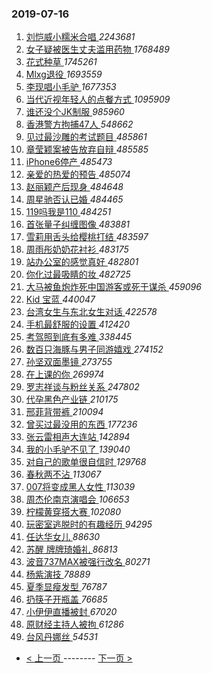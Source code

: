 ### 2019-07-16 
1. [ 刘恺威小糯米合唱 ](https://s.weibo.com/weibo?q=%23%E5%88%98%E6%81%BA%E5%A8%81%E5%B0%8F%E7%B3%AF%E7%B1%B3%E5%90%88%E5%94%B1%23&Refer=top) *2243681*
1. [ 女子疑被医生丈夫滥用药物 ](https://s.weibo.com/weibo?q=%23%E5%A5%B3%E5%AD%90%E7%96%91%E8%A2%AB%E5%8C%BB%E7%94%9F%E4%B8%88%E5%A4%AB%E6%BB%A5%E7%94%A8%E8%8D%AF%E7%89%A9%23&Refer=top) *1768489*
1. [ 花式种草 ](https://s.weibo.com/weibo?q=%23%E8%8A%B1%E5%BC%8F%E7%A7%8D%E8%8D%89%23&topic_ad=1&Refer=top) *1745261*
1. [ Mlxg退役 ](https://s.weibo.com/weibo?q=%23Mlxg%E9%80%80%E5%BD%B9%23&Refer=top) *1693559*
1. [ 李现唱小毛驴 ](https://s.weibo.com/weibo?q=%23%E6%9D%8E%E7%8E%B0%E5%94%B1%E5%B0%8F%E6%AF%9B%E9%A9%B4%23&Refer=top) *1677353*
1. [ 当代近视年轻人的点餐方式 ](https://s.weibo.com/weibo?q=%23%E5%BD%93%E4%BB%A3%E8%BF%91%E8%A7%86%E5%B9%B4%E8%BD%BB%E4%BA%BA%E7%9A%84%E7%82%B9%E9%A4%90%E6%96%B9%E5%BC%8F%23&Refer=top) *1095909*
1. [ 谁还没个JK制服 ](https://s.weibo.com/weibo?q=%23%E8%B0%81%E8%BF%98%E6%B2%A1%E4%B8%AAJK%E5%88%B6%E6%9C%8D%23&Refer=top) *985960*
1. [ 香港警方拘捕47人 ](https://s.weibo.com/weibo?q=%23%E9%A6%99%E6%B8%AF%E8%AD%A6%E6%96%B9%E6%8B%98%E6%8D%9547%E4%BA%BA%23&Refer=top) *548662*
1. [ 见过最沙雕的考试题目 ](https://s.weibo.com/weibo?q=%23%E8%A7%81%E8%BF%87%E6%9C%80%E6%B2%99%E9%9B%95%E7%9A%84%E8%80%83%E8%AF%95%E9%A2%98%E7%9B%AE%23&Refer=top) *485861*
1. [ 章莹颖案被告放弃自辩 ](https://s.weibo.com/weibo?q=%23%E7%AB%A0%E8%8E%B9%E9%A2%96%E6%A1%88%E8%A2%AB%E5%91%8A%E6%94%BE%E5%BC%83%E8%87%AA%E8%BE%A9%23&Refer=top) *485585*
1. [ iPhone6停产 ](https://s.weibo.com/weibo?q=%23iPhone6%E5%81%9C%E4%BA%A7%23&Refer=top) *485473*
1. [ 亲爱的热爱的预告 ](https://s.weibo.com/weibo?q=%23%E4%BA%B2%E7%88%B1%E7%9A%84%E7%83%AD%E7%88%B1%E7%9A%84%E9%A2%84%E5%91%8A%23&Refer=top) *485074*
1. [ 赵丽颖产后现身 ](https://s.weibo.com/weibo?q=%23%E8%B5%B5%E4%B8%BD%E9%A2%96%E4%BA%A7%E5%90%8E%E7%8E%B0%E8%BA%AB%23&Refer=top) *484648*
1. [ 周星驰否认已婚 ](https://s.weibo.com/weibo?q=%23%E5%91%A8%E6%98%9F%E9%A9%B0%E5%90%A6%E8%AE%A4%E5%B7%B2%E5%A9%9A%23&Refer=top) *484465*
1. [ 119吗我是110 ](https://s.weibo.com/weibo?q=%23119%E5%90%97%E6%88%91%E6%98%AF110%23&Refer=top) *484251*
1. [ 首张量子纠缠图像 ](https://s.weibo.com/weibo?q=%23%E9%A6%96%E5%BC%A0%E9%87%8F%E5%AD%90%E7%BA%A0%E7%BC%A0%E5%9B%BE%E5%83%8F%23&Refer=top) *483881*
1. [ 雪莉用舌头给樱桃打结 ](https://s.weibo.com/weibo?q=%23%E9%9B%AA%E8%8E%89%E7%94%A8%E8%88%8C%E5%A4%B4%E7%BB%99%E6%A8%B1%E6%A1%83%E6%89%93%E7%BB%93%23&Refer=top) *483597*
1. [ 周雨彤奶奶花衬衫 ](https://s.weibo.com/weibo?q=%23%E5%91%A8%E9%9B%A8%E5%BD%A4%E5%A5%B6%E5%A5%B6%E8%8A%B1%E8%A1%AC%E8%A1%AB%23&Refer=top) *483175*
1. [ 站办公室的感觉真好 ](https://s.weibo.com/weibo?q=%E7%AB%99%E5%8A%9E%E5%85%AC%E5%AE%A4%E7%9A%84%E6%84%9F%E8%A7%89%E7%9C%9F%E5%A5%BD&Refer=top) *482801*
1. [ 你化过最吸睛的妆 ](https://s.weibo.com/weibo?q=%23%E4%BD%A0%E5%8C%96%E8%BF%87%E6%9C%80%E5%90%B8%E7%9D%9B%E7%9A%84%E5%A6%86%23&Refer=top) *482725*
1. [ 大马被鱼炮炸死中国游客或死于谋杀 ](https://s.weibo.com/weibo?q=%23%E5%A4%A7%E9%A9%AC%E8%A2%AB%E9%B1%BC%E7%82%AE%E7%82%B8%E6%AD%BB%E4%B8%AD%E5%9B%BD%E6%B8%B8%E5%AE%A2%E6%88%96%E6%AD%BB%E4%BA%8E%E8%B0%8B%E6%9D%80%23&Refer=top) *459096*
1. [ Kid 宝蓝 ](https://s.weibo.com/weibo?q=Kid%20%E5%AE%9D%E8%93%9D&Refer=top) *440047*
1. [ 台湾女生与东北女生对话 ](https://s.weibo.com/weibo?q=%23%E5%8F%B0%E6%B9%BE%E5%A5%B3%E7%94%9F%E4%B8%8E%E4%B8%9C%E5%8C%97%E5%A5%B3%E7%94%9F%E5%AF%B9%E8%AF%9D%23&Refer=top) *422578*
1. [ 手机最舒服的设置 ](https://s.weibo.com/weibo?q=%23%E6%89%8B%E6%9C%BA%E6%9C%80%E8%88%92%E6%9C%8D%E7%9A%84%E8%AE%BE%E7%BD%AE%23&Refer=top) *412420*
1. [ 考驾照到底有多难 ](https://s.weibo.com/weibo?q=%23%E8%80%83%E9%A9%BE%E7%85%A7%E5%88%B0%E5%BA%95%E6%9C%89%E5%A4%9A%E9%9A%BE%23&Refer=top) *338445*
1. [ 数百只海豚与男子同游嬉戏 ](https://s.weibo.com/weibo?q=%23%E6%95%B0%E7%99%BE%E5%8F%AA%E6%B5%B7%E8%B1%9A%E4%B8%8E%E7%94%B7%E5%AD%90%E5%90%8C%E6%B8%B8%E5%AC%89%E6%88%8F%23&Refer=top) *274152*
1. [ 孙坚双面墨镜 ](https://s.weibo.com/weibo?q=%23%E5%AD%99%E5%9D%9A%E5%8F%8C%E9%9D%A2%E5%A2%A8%E9%95%9C%23&Refer=top) *273755*
1. [ 在上课的你 ](https://s.weibo.com/weibo?q=%23%E5%9C%A8%E4%B8%8A%E8%AF%BE%E7%9A%84%E4%BD%A0%23&Refer=top) *269974*
1. [ 罗志祥谈与粉丝关系 ](https://s.weibo.com/weibo?q=%23%E7%BD%97%E5%BF%97%E7%A5%A5%E8%B0%88%E4%B8%8E%E7%B2%89%E4%B8%9D%E5%85%B3%E7%B3%BB%23&Refer=top) *247802*
1. [ 代孕黑色产业链 ](https://s.weibo.com/weibo?q=%23%E4%BB%A3%E5%AD%95%E9%BB%91%E8%89%B2%E4%BA%A7%E4%B8%9A%E9%93%BE%23&Refer=top) *210175*
1. [ 邢菲背带裤 ](https://s.weibo.com/weibo?q=%23%E9%82%A2%E8%8F%B2%E8%83%8C%E5%B8%A6%E8%A3%A4%23&Refer=top) *210094*
1. [ 曾买过最没用的东西 ](https://s.weibo.com/weibo?q=%23%E6%9B%BE%E4%B9%B0%E8%BF%87%E6%9C%80%E6%B2%A1%E7%94%A8%E7%9A%84%E4%B8%9C%E8%A5%BF%23&Refer=top) *177236*
1. [ 张云雷相声大连站 ](https://s.weibo.com/weibo?q=%23%E5%BC%A0%E4%BA%91%E9%9B%B7%E7%9B%B8%E5%A3%B0%E5%A4%A7%E8%BF%9E%E7%AB%99%23&Refer=top) *142894*
1. [ 我的小毛驴不见了 ](https://s.weibo.com/weibo?q=%23%E6%88%91%E7%9A%84%E5%B0%8F%E6%AF%9B%E9%A9%B4%E4%B8%8D%E8%A7%81%E4%BA%86%23&Refer=top) *139040*
1. [ 对自己的歌单很自信时 ](https://s.weibo.com/weibo?q=%23%E5%AF%B9%E8%87%AA%E5%B7%B1%E7%9A%84%E6%AD%8C%E5%8D%95%E5%BE%88%E8%87%AA%E4%BF%A1%E6%97%B6%23&Refer=top) *129768*
1. [ 春秋两不沾 ](https://s.weibo.com/weibo?q=%E6%98%A5%E7%A7%8B%E4%B8%A4%E4%B8%8D%E6%B2%BE&Refer=top) *113067*
1. [ 007将变成黑人女性 ](https://s.weibo.com/weibo?q=%23007%E5%B0%86%E5%8F%98%E6%88%90%E9%BB%91%E4%BA%BA%E5%A5%B3%E6%80%A7%23&Refer=top) *113039*
1. [ 周杰伦南京演唱会 ](https://s.weibo.com/weibo?q=%23%E5%91%A8%E6%9D%B0%E4%BC%A6%E5%8D%97%E4%BA%AC%E6%BC%94%E5%94%B1%E4%BC%9A%23&Refer=top) *106653*
1. [ 柠檬黄穿搭大赛 ](https://s.weibo.com/weibo?q=%23%E6%9F%A0%E6%AA%AC%E9%BB%84%E7%A9%BF%E6%90%AD%E5%A4%A7%E8%B5%9B%23&Refer=top) *102080*
1. [ 玩密室逃脱时的有趣经历 ](https://s.weibo.com/weibo?q=%23%E7%8E%A9%E5%AF%86%E5%AE%A4%E9%80%83%E8%84%B1%E6%97%B6%E7%9A%84%E6%9C%89%E8%B6%A3%E7%BB%8F%E5%8E%86%23&Refer=top) *94295*
1. [ 任达华女儿 ](https://s.weibo.com/weibo?q=%23%E4%BB%BB%E8%BE%BE%E5%8D%8E%E5%A5%B3%E5%84%BF%23&Refer=top) *88630*
1. [ 苏醒 牌牌琦婚礼 ](https://s.weibo.com/weibo?q=%E8%8B%8F%E9%86%92%20%E7%89%8C%E7%89%8C%E7%90%A6%E5%A9%9A%E7%A4%BC&Refer=top) *86813*
1. [ 波音737MAX被强行改名 ](https://s.weibo.com/weibo?q=%E6%B3%A2%E9%9F%B3737MAX%E8%A2%AB%E5%BC%BA%E8%A1%8C%E6%94%B9%E5%90%8D&Refer=top) *80271*
1. [ 杨紫演技 ](https://s.weibo.com/weibo?q=%23%E6%9D%A8%E7%B4%AB%E6%BC%94%E6%8A%80%23&Refer=top) *78889*
1. [ 夏季显瘦发型 ](https://s.weibo.com/weibo?q=%23%E5%A4%8F%E5%AD%A3%E6%98%BE%E7%98%A6%E5%8F%91%E5%9E%8B%23&Refer=top) *76787*
1. [ 扔筷子开瓶盖 ](https://s.weibo.com/weibo?q=%E6%89%94%E7%AD%B7%E5%AD%90%E5%BC%80%E7%93%B6%E7%9B%96&Refer=top) *76685*
1. [ 小伊伊直播被封 ](https://s.weibo.com/weibo?q=%23%E5%B0%8F%E4%BC%8A%E4%BC%8A%E7%9B%B4%E6%92%AD%E8%A2%AB%E5%B0%81%23&Refer=top) *67020*
1. [ 原财经主持人被拘 ](https://s.weibo.com/weibo?q=%E5%8E%9F%E8%B4%A2%E7%BB%8F%E4%B8%BB%E6%8C%81%E4%BA%BA%E8%A2%AB%E6%8B%98&Refer=top) *61286*
1. [ 台风丹娜丝 ](https://s.weibo.com/weibo?q=%E5%8F%B0%E9%A3%8E%E4%B8%B9%E5%A8%9C%E4%B8%9D&Refer=top) *54531* 

- [ < 上一页 ](https://github.com/able8/weibo-hot-record/blob/master/2019-07-15.md) -------- [ 下一页 > ](https://github.com/able8/weibo-hot-record/blob/master/2019-07-17.md)